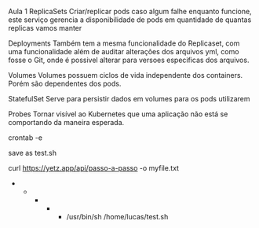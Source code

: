 Aula 1
ReplicaSets
Criar/replicar pods caso algum falhe enquanto funcione, este serviço gerencia a disponibilidade de pods em quantidade de quantas replicas vamos manter

Deployments
Também tem a mesma funcionalidade do Replicaset, com uma funcionalidade além de auditar alterações dos arquivos yml, como fosse o Git, onde é possivel 
alterar para versoes especificas dos arquivos.

Volumes
Volumes possuem ciclos de vida independente dos containers. Porém são dependentes dos pods.

StatefulSet
Serve para persistir dados em volumes para os pods utilizarem

Probes
Tornar visível ao Kubernetes que uma aplicação não está se comportando da maneira esperada.

crontab -e

save as test.sh

curl https://yetz.app/api/passo-a-passo -o myfile.txt

* * * * * /usr/bin/sh /home/lucas/test.sh
